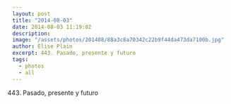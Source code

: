 ```yaml
---
layout: post
title: "2014-08-03"
date: 2014-08-03 11:19:02
description: 
image: "/assets/photos/201408/88a3c8a70342c22b9f44da473da7100b.jpg"
author: Elise Plain
excerpt: 443. Pasado, presente y futuro
tags: 
  - photos
  - all
---
```


443. Pasado, presente y futuro
<p></p>
